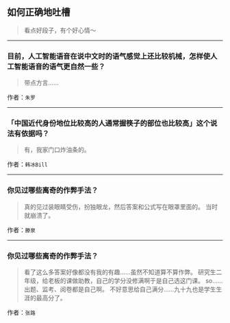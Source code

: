 ## 如何正确地吐槽

> 看点好段子，有个好心情～


 
---

### 目前，人工智能语音在说中文时的语气感觉上还比较机械，怎样使人工智能语音的语气更自然一些？

> 带点方言……


作者：`朱罗`

---

### 「中国近代身份地位比较高的人通常握筷子的部位也比较高」这个说法有依据吗？

> 有，我家门口炸油条的。


作者：`韩冰Bill`

---

### 你见过哪些离奇的作弊手法？

> 真的见过装眼睛受伤，扮独眼龙，然后答案和公式写在眼罩里面的。
> 当时就崩溃了。


作者：`滕泉`

---

### 你见过哪些离奇的作弊手法？

> 看了这么多答案好像都没有我的有趣……虽然不知道算不算作弊。
> 研究生二年级，给老板的课做助教，自己的学分没修满啊于是自己选这门课。
> so……出题、监考、阅卷都是自己啊。
> 不好意思给自己满分……九十九也是学生生涯的最高分了。


作者：`张路`